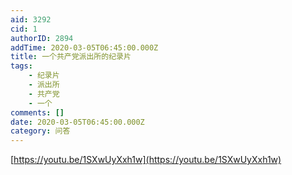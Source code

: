 ```yaml
---
aid: 3292
cid: 1
authorID: 2894
addTime: 2020-03-05T06:45:00.000Z
title: 一个共产党派出所的纪录片
tags:
    - 纪录片
    - 派出所
    - 共产党
    - 一个
comments: []
date: 2020-03-05T06:45:00.000Z
category: 问答
---
```


[https://youtu.be/1SXwUyXxh1w](https://youtu.be/1SXwUyXxh1w)
